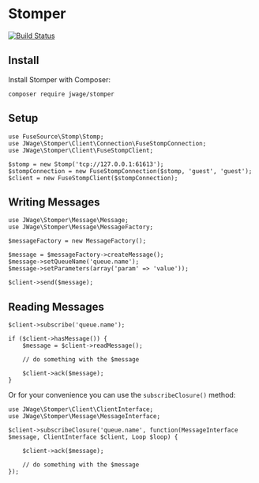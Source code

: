 Stomper
=======

[![Build Status](https://secure.travis-ci.org/jwage/stomper.png?branch=master)](http://travis-ci.org/jwage/stomper)

## Install

Install Stomper with Composer:

    composer require jwage/stomper

## Setup

    use FuseSource\Stomp\Stomp;
    use JWage\Stomper\Client\Connection\FuseStompConnection;
    use JWage\Stomper\Client\FuseStompClient;

    $stomp = new Stomp('tcp://127.0.0.1:61613');
    $stompConnection = new FuseStompConnection($stomp, 'guest', 'guest');
    $client = new FuseStompClient($stompConnection);

## Writing Messages

    use JWage\Stomper\Message\Message;
    use JWage\Stomper\Message\MessageFactory;

    $messageFactory = new MessageFactory();

    $message = $messageFactory->createMessage();
    $message->setQueueName('queue.name');
    $message->setParameters(array('param' => 'value'));

    $client->send($message);

## Reading Messages

    $client->subscribe('queue.name');

    if ($client->hasMessage()) {
        $message = $client->readMessage();

        // do something with the $message

        $client->ack($message);
    }

Or for your convenience you can use the `subscribeClosure()` method:

    use JWage\Stomper\Client\ClientInterface;
    use JWage\Stomper\Message\MessageInterface;

    $client->subscribeClosure('queue.name', function(MessageInterface $message, ClientInterface $client, Loop $loop) {

        $client->ack($message);

        // do something with the $message
    });
